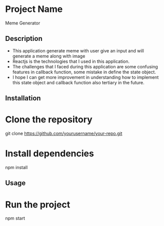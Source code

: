 # Project Name
Meme Generator

## Description
- This application generate meme with user give an input and will generate a meme along with image
- Reactjs is the technologies that I used in this application.
- The challenges that I faced during this application are some confusing features in callback function, some mistake in define the state object.
- I hope I can get more improvement in understanding how to implement this state object and callback function also tertiary in the future.

## Installation
# Clone the repository
git clone https://github.com/yourusername/your-repo.git

# Install dependencies
npm install

## Usage
# Run the project
npm start

